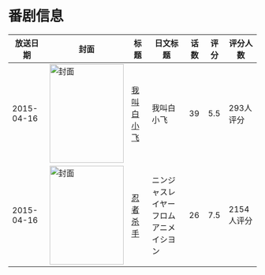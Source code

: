 # 番剧信息

|放送日期|封面|标题|日文标题|话数|评分|评分人数|
|---|---|---|---|---|---|---|
|2015-04-16|<img src="https://lain.bgm.tv/pic/cover/c/fe/cb/131225_5c8cf.jpg" alt="封面" style="width:150px;height:200px;object-fit:cover;">|[我叫白小飞](https://bangumi.tv/subject/131225)|我叫白小飞|39|5.5|293人评分|
|2015-04-16|<img src="https://lain.bgm.tv/pic/cover/c/e0/c6/101437_mb1Qo.jpg" alt="封面" style="width:150px;height:200px;object-fit:cover;">|[忍者杀手](https://bangumi.tv/subject/101437)|ニンジャスレイヤー フロムアニメイシヨン|26|7.5|2154人评分|
